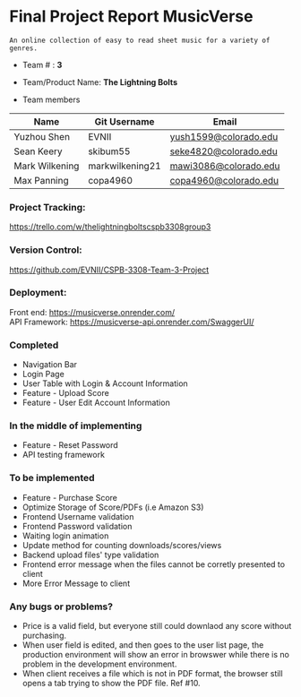 # Final Project Report **MusicVerse**

	An online collection of easy to read sheet music for a variety of genres.
	
* Team # : **3**
* Team/Product Name: **The Lightning Bolts**

* Team members
  
| Name           	| Git Username    	| Email                 	|
|----------------	|-----------------	|-----------------------	|
| Yuzhou Shen    	| EVNII           	| yush1599@colorado.edu 	|
| Sean Keery     	| skibum55        	| seke4820@colorado.edu 	|
| Mark Wilkening 	| markwilkening21 	| mawi3086@colorado.edu 	|
| Max Panning    	| copa4960        	| copa4960@colorado.edu 	|

### Project Tracking: 
https://trello.com/w/thelightningboltscspb3308group3

### Version Control:
https://github.com/EVNII/CSPB-3308-Team-3-Project

### Deployment:
Front end: https://musicverse.onrender.com/  
API Framework: https://musicverse-api.onrender.com/SwaggerUI/

### Completed
* Navigation Bar
* Login Page
* User Table with Login & Account Information
* Feature - Upload Score
* Feature - User Edit Account Information

### In the middle of implementing

* Feature - Reset Password
* API testing framework

### To be implemented

* Feature - Purchase Score
* Optimize Storage of Score/PDFs (i.e Amazon S3)
* Frontend Username validation
* Frontend Password validation
* Waiting login animation
* Update method for counting downloads/scores/views
* Backend upload files' type validation
* Frontend error message when the files cannot be corretly presented to client
* More Error Message to client

### Any bugs or problems?

* Price is a valid field, but everyone still could downlaod any score without purchasing.
* When user field is edited, and then goes to the user list page, the production environment will show an error in browswer while there is no problem in the development environment.
* When client receives a file which is not in PDF format, the browser still opens a tab trying to show the PDF file. Ref #10.
